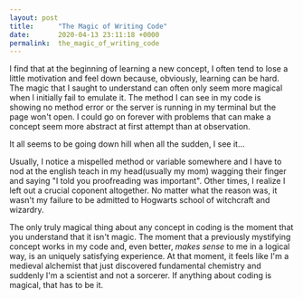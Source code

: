 ```yaml
---
layout: post
title:      "The Magic of Writing Code"
date:       2020-04-13 23:11:18 +0000
permalink:  the_magic_of_writing_code
---
```



I find that at the beginning of learning a new concept, I often tend to lose a little motivation and feel down because, obviously, learning can be hard. The magic that I saught to understand can often only seem more magical when I initially fail to emulate it. The method I can see in my code is showing no method error or the server is running in my terminal but the page won't open. I could go on forever with problems that can make a concept seem more abstract at first attempt than at observation.

It all seems to be going down hill when all the sudden, I see it...

Usually, I notice a mispelled method or variable somewhere and I have to nod at the english teach in my head(usually my mom) wagging their finger and saying "I told you proofreading was important". Other times, I realize I left out a crucial coponent altogether. No matter what the reason was, it wasn't my failure to be admitted to Hogwarts school of witchcraft and wizardry.

The only truly magical thing about any concept in coding is the moment that you understand that it isn't magic. The moment that a previously mystifying concept works in my code and, even better, *makes sense* to me in a logical way, is an uniquely satisfying experience. At that moment, it feels like I'm a medieval alchemist that just discovered fundamental chemistry and suddenly I'm a scientist and not a sorcerer. If anything about coding is magical, that has to be it.
